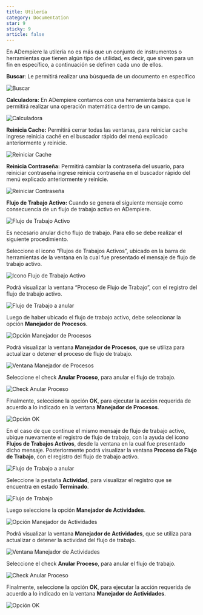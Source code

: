 ```yaml
---
title: Utilería
category: Documentation
star: 9
sticky: 9
article: false
---
```


En ADempiere la utilería no es más que un conjunto de instrumentos o herramientas que tienen algún tipo de utilidad, es decir, que sirven para un fin en específico, a continuación se definen cada uno de ellos.

**Buscar**: Le permitirá realizar una búsqueda de un documento en específico

![Buscar](/assets/img/docs/basic-rules/props.png)

**Calculadora:** En ADempiere contamos con una herramienta básica que le permitirá realizar una operación matemática dentro de un campo.

![Calculadora](/assets/img/docs/basic-rules/calculator.png)

**Reinicia Cache:** Permitirá cerrar todas las ventanas, para reiniciar cache ingrese reinicia caché en el buscador rápido del menú explicado anteriormente y reinicie.

![Reiniciar Cache](/assets/img/docs/basic-rules/cache.png)

**Reinicia Contraseña:** Permitirá cambiar la contraseña del usuario, para reiniciar contraseña ingrese reinicia contraseña en el buscador rápido del menú explicado anteriormente y reinicie.

![Reiniciar Contraseña](/assets/img/docs/basic-rules/passw.png)

**Flujo de Trabajo Activo:** Cuando se genera el siguiente mensaje como consecuencia de un flujo de trabajo activo en ADempiere.

![Flujo de Trabajo Activo](/assets/img/docs/basic-rules/flow.png)

Es necesario anular dicho flujo de trabajo. Para ello se debe realizar el siguiente procedimiento.

Seleccione el icono “Flujos de Trabajos Activos”, ubicado en la barra de herramientas de la ventana en la cual fue presentado el mensaje de flujo de trabajo activo.

![Icono Flujo de Trabajo Activo](/assets/img/docs/basic-rules/icon-flow.png)

Podrá visualizar la ventana “Proceso de Flujo de Trabajo”, con el registro del flujo de trabajo activo.

![Flujo de Trabajo a anular](/assets/img/docs/basic-rules/flow-cancel.png)

Luego de haber ubicado el flujo de trabajo activo, debe seleccionar la opción **Manejador de Procesos**.

![Opción Manejador de Procesos](/assets/img/docs/basic-rules/process-2.png)

Podrá visualizar la ventana **Manejador de Procesos**, que se utiliza para actualizar o detener el proceso de flujo de trabajo.

![Ventana Manejador de Procesos](/assets/img/docs/basic-rules/process-3.png)

Seleccione el check **Anular Proceso**, para anular el flujo de trabajo.

![Check Anular Proceso](/assets/img/docs/basic-rules/process-4.png)

Finalmente, seleccione la opción **OK**, para ejecutar la acción requerida de acuerdo a lo indicado en la ventana **Manejador de Procesos**.

![Opción OK](/assets/img/docs/basic-rules/ok-5.png)

En el caso de que continue el mismo mensaje de flujo de trabajo activo, ubique nuevamente el registro de flujo de trabajo, con la ayuda del icono **Flujos de Trabajos Activos**, desde la ventana en la cual fue presentado dicho mensaje. Posteriormente podrá visualizar la ventana **Proceso de Flujo de Trabajo**, con el registro del flujo de trabajo activo.

![Flujo de Trabajo a anular](/assets/img/docs/basic-rules/flow-job.png)

Seleccione la pestaña **Actividad**, para visualizar el registro que se encuentra en estado **Terminado**.

![Flujo de Trabajo](/assets/img/docs/basic-rules/flow-job-2.png)

Luego seleccione la opción **Manejador de Actividades**.

![Opción Manejador de Actividades](/assets/img/docs/basic-rules/activities-2.png)

Podrá visualizar la ventana **Manejador de Actividades**, que se utiliza para actualizar o detener la actividad del flujo de trabajo.

![Ventana Manejador de Actividades](/assets/img/docs/basic-rules/activities-3.png)

Seleccione el check **Anular Proceso**, para anular el flujo de trabajo.

![Check Anular Proceso](/assets/img/docs/basic-rules/cancel.png)

Finalmente, seleccione la opción **OK**, para ejecutar la acción requerida de acuerdo a lo indicado en la ventana **Manejador de Actividades**.

![Opción OK](/assets/img/docs/basic-rules/ok-6.png)